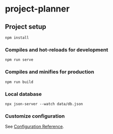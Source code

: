 # project-planner

## Project setup
```
npm install
```

### Compiles and hot-reloads for development
```
npm run serve
```

### Compiles and minifies for production
```
npm run build
```
### Local database
```
npx json-server --watch data/db.json
```

### Customize configuration
See [Configuration Reference](https://cli.vuejs.org/config/).
